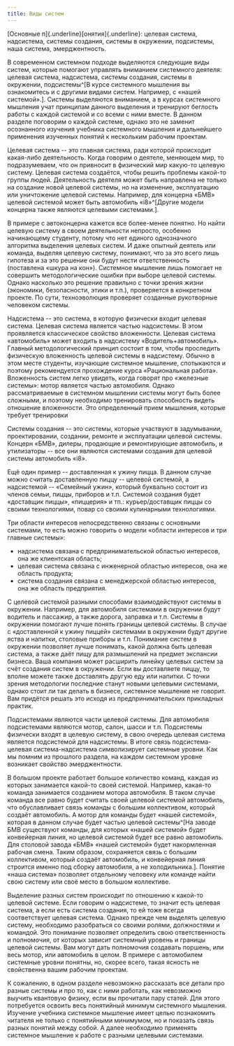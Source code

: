 ```yaml
---
title: Виды систем
---
```


[Основные п]{.underline}[онятия]{.underline}: целевая система,
надсистема, системы создания, системы в окружении, подсистемы, наша
система, эмерджентность.

В современном системном подходе выделяются следующие виды систем,
которые помогают управлять вниманием системного деятеля: целевая
система, надсистема, системы создания, системы в окружении,
подсистемы^[В курсе системного мышления вы ознакомитесь
и с другими видами систем. Например, с «нашей
системой».]. Системы выделяются вниманием, а в курсах
системного мышления учат принципам данного выделения и тренируют
беглость работы с каждой системой и со всеми с ними вместе. В данном
разделе поговорим о каждой системе, однако это не заменит осознанного
изучения учебника системного мышления и дальнейшего применения изученных
понятий к нескольким рабочим проектам.

Целевая система -- это главная система, ради которой происходит
какая-либо деятельность. Когда говорим о деятеле, меняющем мир, то
подразумеваем, что он привносит в физический мир какую-то целевую
систему. Целевая система создаётся, чтобы решить проблемы какой-то
группы людей. Деятельность деятеля может быть направлена не только на
создание новой целевой системы, но на изменение, эксплуатацию или
уничтожение целевой системы. Например, для концерна «БМВ» целевой
системой может быть автомобиль «i8»^[Другие модели
концерна также являются целевыми системами.].

В примере с автоконцерна кажется все более-менее понятно. Но найти
целевую систему в своем деятельности непросто, особенно начинающему
студенту, потому что нет единого однозначного алгоритма выделения
целевых систем. И даже опытный деятель или команда, выделяя целевую
систему, понимают, что за это всего лишь гипотеза и за это решение они
будут нести ответственность (поставлена «шкура на кон»). Системное
мышление лишь помогает не совершить методологические ошибки при выборе
целевой системы. Однако насколько это решение правильно с точки зрения
жизни (экономики, безопасности, этики и т.п.), проверяется в конкретном
проекте. По сути, техноэволюция проверяет созданные рукотворные
человеком системы.

Надсистема -- это система, в которую физически входит целевая система.
Целевая система является частью надсистемы. В этом проявляется
классическое свойство вложенности. Целевая система «автомобиль» может
входить в надсистему «Водитель+автомобиль». Главный методологический
принцип состоит в том, чтобы проследить физическую вложенность целевой
системы в надсистему. Обычно в этом месте студенты, изучающие системное
мышление, спотыкаются и поэтому рекомендуется прохождение курса
«Рациональная работа». Вложенность систем легко увидеть, когда говорят
про «железные системы»: мотор является частью автомобиля. Однако
рассматриваемые в системном мышлении системы могут быть более сложными,
и поэтому необходимо тренировать способность видеть отношение
вложенности. Это определенный прием мышления, которые требует тренировки

Системы создания -- это системы, которые участвуют в задумывании,
проектировании, создании, ремонте и эксплуатации целевой системы.
Концерн «БМВ», дилеры, продающие и ремонтирующие автомобиль, и
утилизаторы -- все они являются системами создания для целевой системы
автомобиль «i8».

Ещё один пример -- доставленная к ужину пицца. В данном случае можно
считать доставленную пиццу -- целевой системой, а надсистемой --
«Семейный ужин», который буквально состоит из членов семьи, пиццы,
приборов и т.п. Системой создания будет «доставщик пиццы», «пиццерия» и
тп.: курьер/доставщик пиццы со своими технологиями, повар со своими
кулинарными технологиями.

Три области интересов непосредственно связаны с основными системами, то
есть можно говорить о модели «области интересов и три главные системы»:

-   надсистема связана с предпринимательской областью интересов, она же
    клиентская область;
-   целевая система связана с инженерной областью интересов, она же
    область продукта;
-   система создания связана с менеджерской областью интересов, она же
    область предприятия.

С целевой системой разными способами взаимодействуют системы в
окружении. Например, для автомобиля системами в окружении будут водитель
и пассажир, а также дорога, заправка и т.п. Системы в окружении помогают
лучше понять границы целевой системы. В случае с «доставленной к ужину
пиццей» системами в окружении будут другие яства и напитки, столовые
приборы и т.п. Понимание систем в окружении позволяет лучше понимать,
какой должна быть целевая система, а также даёт пищу для размышлений на
предмет экспансии бизнеса. Ваша компания может расширить линейку целевых
систем за счёт создания систем в окружении. Если вы доставляете пиццу,
то вполне можете также доставлять другую еду или напитки. С точки зрения
методологии последние станут новыми целевыми системами, однако стоит ли
так делать в бизнесе, системное мышление не говорит. Вам придётся решать
это исходя из предпринимательских прикладных практик.

Подсистемами являются части целевой системы. Для автомобиля подсистемами
являются мотор, салон, шасси и т.п. Подсистемы физически входят в
целевую систему, в свою очередь целевая система является подсистемой для
надсистемы. В итоге связь подсистема-целевая система-надсистема
символизирует системные уровни. Как мы помним из прошлого раздела, на
каждом системном уровне возникает свойство эмерджентности.

В большом проекте работает большое количество команд, каждая из которых
занимается какой-то своей системой. Например, какая-то команда
занимается созданием мотора автомобиля. В таком случае команда все равно
будет считать своей целевой системой автомобиль, что обуславливает связь
команды с большим коллективом, который создаёт автомобиль. А мотор для
команды будет «нашей системой», которая в данном случае будет частью
целевой системы^[На заводе БМВ существуют команды, для
которых «нашей системой» будет конвейерная линия, но целевой системой
будет все равно автомобиль. Для столовой завода «БМВ» «нашей системой»
будет накормленная рабочая смена. Таким образом, сохраняется связь с
большим коллективом, который создаёт автомобиль, и конвейерная линия
строится именно под сборку автомобиля, а не
холодильника.]. Понятие «наша система» позволяет
отдельному человеку или команде найти свою систему или своё место в
большом коллективе.

Выделение разных систем происходит по отношению к какой-то целевой
системе. Если говорим о надсистеме, то значит есть целевая система, а
если есть система создания, то ей тоже всегда соответствует целевая
система. Однако прежде чем выделять целевую систему, необходимо
разобраться со своими ролями, должностями и командой. Это понимание
позволяет определить свою ответственность и полномочия, от которых
зависит системный уровень и границы целевой системы. Вам могут дать
полномочия создавать поршень, или весь мотор, или автомобиль в целом. В
примере с автомобилем системные уровни понятны, но, скорее всего, такая
ясность не свойственна вашим рабочим проектам.

К сожалению, в одном разделе невозможно рассказать все детали про разные
системы и про то, как с ними работать, как невозможно выучить квантовую
физику, если вы прочитали пару статей. Для этого потребуется освоить
весь понятийный минимум системного мышления. Изучение учебника системное
мышление имеет целью познакомить читателя не только с понятийными
минимумом, но и показать связь разных понятий между собой. А далее
необходимо применять системное мышление к работе с разными целевыми
системами.
